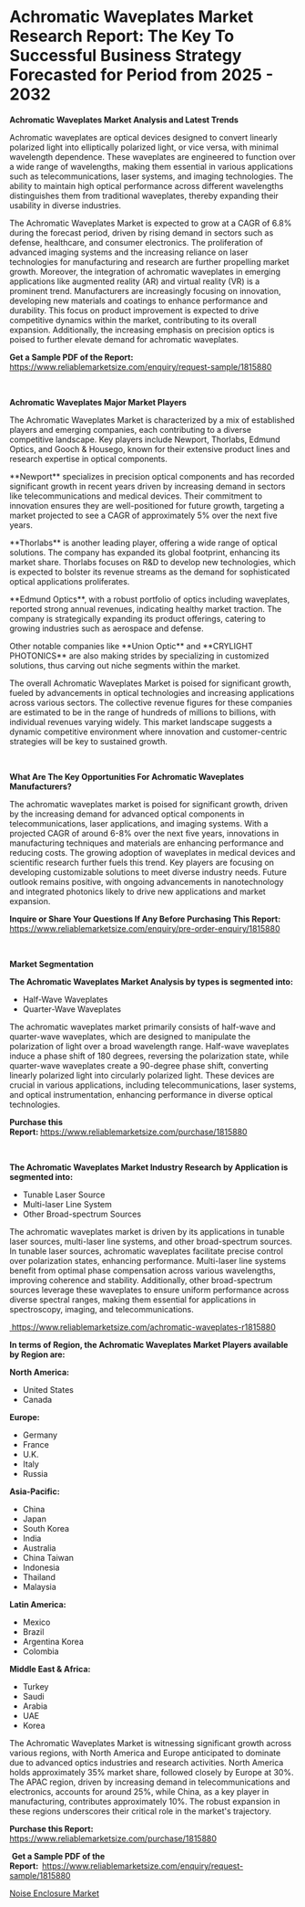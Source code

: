 <p><h1>Achromatic Waveplates Market Research Report: The Key To Successful Business Strategy Forecasted for Period from 2025 - 2032</h1></p><p><strong>Achromatic Waveplates Market Analysis and Latest Trends</strong></p>
<p><p>Achromatic waveplates are optical devices designed to convert linearly polarized light into elliptically polarized light, or vice versa, with minimal wavelength dependence. These waveplates are engineered to function over a wide range of wavelengths, making them essential in various applications such as telecommunications, laser systems, and imaging technologies. The ability to maintain high optical performance across different wavelengths distinguishes them from traditional waveplates, thereby expanding their usability in diverse industries.</p><p>The Achromatic Waveplates Market is expected to grow at a CAGR of 6.8% during the forecast period, driven by rising demand in sectors such as defense, healthcare, and consumer electronics. The proliferation of advanced imaging systems and the increasing reliance on laser technologies for manufacturing and research are further propelling market growth. Moreover, the integration of achromatic waveplates in emerging applications like augmented reality (AR) and virtual reality (VR) is a prominent trend. Manufacturers are increasingly focusing on innovation, developing new materials and coatings to enhance performance and durability. This focus on product improvement is expected to drive competitive dynamics within the market, contributing to its overall expansion. Additionally, the increasing emphasis on precision optics is poised to further elevate demand for achromatic waveplates.</p></p>
<p><strong>Get a Sample PDF of the Report:&nbsp;</strong> <a href="https://www.reliablemarketsize.com/enquiry/request-sample/1815880?utm_campaign=3354&utm_medium=2&utm_source=Github&utm_content=ia&utm_term=10042025&utm_id=achromatic-waveplates">https://www.reliablemarketsize.com/enquiry/request-sample/1815880</a></p>
<p>&nbsp;</p>
<p><strong>Achromatic Waveplates Major Market Players</strong></p>
<p><p>The Achromatic Waveplates Market is characterized by a mix of established players and emerging companies, each contributing to a diverse competitive landscape. Key players include Newport, Thorlabs, Edmund Optics, and Gooch & Housego, known for their extensive product lines and research expertise in optical components.</p><p>**Newport** specializes in precision optical components and has recorded significant growth in recent years driven by increasing demand in sectors like telecommunications and medical devices. Their commitment to innovation ensures they are well-positioned for future growth, targeting a market projected to see a CAGR of approximately 5% over the next five years.</p><p>**Thorlabs** is another leading player, offering a wide range of optical solutions. The company has expanded its global footprint, enhancing its market share. Thorlabs focuses on R&D to develop new technologies, which is expected to bolster its revenue streams as the demand for sophisticated optical applications proliferates.</p><p>**Edmund Optics**, with a robust portfolio of optics including waveplates, reported strong annual revenues, indicating healthy market traction. The company is strategically expanding its product offerings, catering to growing industries such as aerospace and defense.</p><p>Other notable companies like **Union Optic** and **CRYLIGHT PHOTONICS** are also making strides by specializing in customized solutions, thus carving out niche segments within the market. </p><p>The overall Achromatic Waveplates Market is poised for significant growth, fueled by advancements in optical technologies and increasing applications across various sectors. The collective revenue figures for these companies are estimated to be in the range of hundreds of millions to billions, with individual revenues varying widely. This market landscape suggests a dynamic competitive environment where innovation and customer-centric strategies will be key to sustained growth.</p></p>
<p>&nbsp;</p>
<p><strong>What Are The Key Opportunities For Achromatic Waveplates Manufacturers?</strong></p>
<p><p>The achromatic waveplates market is poised for significant growth, driven by the increasing demand for advanced optical components in telecommunications, laser applications, and imaging systems. With a projected CAGR of around 6-8% over the next five years, innovations in manufacturing techniques and materials are enhancing performance and reducing costs. The growing adoption of waveplates in medical devices and scientific research further fuels this trend. Key players are focusing on developing customizable solutions to meet diverse industry needs. Future outlook remains positive, with ongoing advancements in nanotechnology and integrated photonics likely to drive new applications and market expansion.</p></p>
<p><strong>Inquire or Share Your Questions If Any Before Purchasing This Report:</strong> <a href="https://www.reliablemarketsize.com/enquiry/pre-order-enquiry/1815880?utm_campaign=3354&utm_medium=2&utm_source=Github&utm_content=ia&utm_term=10042025&utm_id=achromatic-waveplates">https://www.reliablemarketsize.com/enquiry/pre-order-enquiry/1815880</a></p>
<p>&nbsp;</p>
<p><strong>Market Segmentation</strong></p>
<p><strong>The Achromatic Waveplates Market Analysis by types is segmented into:</strong></p>
<p><ul><li>Half-Wave Waveplates</li><li>Quarter-Wave Waveplates</li></ul></p>
<p><p>The achromatic waveplates market primarily consists of half-wave and quarter-wave waveplates, which are designed to manipulate the polarization of light over a broad wavelength range. Half-wave waveplates induce a phase shift of 180 degrees, reversing the polarization state, while quarter-wave waveplates create a 90-degree phase shift, converting linearly polarized light into circularly polarized light. These devices are crucial in various applications, including telecommunications, laser systems, and optical instrumentation, enhancing performance in diverse optical technologies.</p></p>
<p><strong>Purchase this Report:&nbsp;</strong><a href="https://www.reliablemarketsize.com/purchase/1815880?utm_campaign=3354&utm_medium=2&utm_source=Github&utm_content=ia&utm_term=10042025&utm_id=achromatic-waveplates">https://www.reliablemarketsize.com/purchase/1815880</a></p>
<p>&nbsp;</p>
<p><strong>The Achromatic Waveplates Market Industry Research by Application is segmented into:</strong></p>
<p><ul><li>Tunable Laser Source</li><li>Multi-laser Line System</li><li>Other Broad-spectrum Sources</li></ul></p>
<p><p>The achromatic waveplates market is driven by its applications in tunable laser sources, multi-laser line systems, and other broad-spectrum sources. In tunable laser sources, achromatic waveplates facilitate precise control over polarization states, enhancing performance. Multi-laser line systems benefit from optimal phase compensation across various wavelengths, improving coherence and stability. Additionally, other broad-spectrum sources leverage these waveplates to ensure uniform performance across diverse spectral ranges, making them essential for applications in spectroscopy, imaging, and telecommunications.</p></p>
<p><a href="https://www.reliablemarketsize.com/achromatic-waveplates-r1815880?utm_campaign=3354&utm_medium=2&utm_source=Github&utm_content=ia&utm_term=10042025&utm_id=achromatic-waveplates">&nbsp;https://www.reliablemarketsize.com/achromatic-waveplates-r1815880</a></p>
<p><strong>In terms of Region, the Achromatic Waveplates Market Players available by Region are:</strong></p>
<p>
    <p> <strong> North America: </strong>
        <ul>
            <li>United States</li>
            <li>Canada</li>
        </ul>
        </p> 
    <p> <strong> Europe: </strong>
        <ul>
            <li>Germany</li>
            <li>France</li>
            <li>U.K.</li>
            <li>Italy</li>
            <li>Russia</li>
        </ul>
        </p> 
    <p> <strong> Asia-Pacific: </strong>
        <ul>
            <li>China</li>
            <li>Japan</li>
            <li>South Korea</li>
            <li>India</li>
            <li>Australia</li>
            <li>China Taiwan</li>
            <li>Indonesia</li>
            <li>Thailand</li>
            <li>Malaysia</li>
        </ul>
        </p> 
    <p> <strong> Latin America: </strong>
        <ul>
            <li>Mexico</li>
            <li>Brazil</li>
            <li>Argentina Korea</li>
            <li>Colombia</li>
        </ul>
        </p> 
    <p> <strong> Middle East & Africa: </strong>
        <ul>
            <li>Turkey</li>
            <li>Saudi</li>
            <li>Arabia</li>
            <li>UAE</li>
            <li>Korea</li>
        </ul>
    </p>
    </p>
<p><p>The Achromatic Waveplates Market is witnessing significant growth across various regions, with North America and Europe anticipated to dominate due to advanced optics industries and research activities. North America holds approximately 35% market share, followed closely by Europe at 30%. The APAC region, driven by increasing demand in telecommunications and electronics, accounts for around 25%, while China, as a key player in manufacturing, contributes approximately 10%. The robust expansion in these regions underscores their critical role in the market's trajectory.</p></p>
<p><strong>Purchase this Report: </strong><a href="https://www.reliablemarketsize.com/purchase/1815880?utm_campaign=3354&utm_medium=2&utm_source=Github&utm_content=ia&utm_term=10042025&utm_id=achromatic-waveplates">https://www.reliablemarketsize.com/purchase/1815880</a></p>
<p>&nbsp;<strong>Get a Sample PDF of the Report:&nbsp;&nbsp;</strong><a href="https://www.reliablemarketsize.com/enquiry/request-sample/1815880?utm_campaign=3354&utm_medium=2&utm_source=Github&utm_content=ia&utm_term=10042025&utm_id=achromatic-waveplates">https://www.reliablemarketsize.com/enquiry/request-sample/1815880</a></p>
<p><strong></strong></p>
<p><p><a href="https://github.com/maseykokosq1/Market-Research-Report-List-1/blob/main/noise-enclosure-market.md?utm_campaign=3354&utm_medium=2&utm_source=Github&utm_content=ia&utm_term=10042025&utm_id=achromatic-waveplates">Noise Enclosure Market</a></p></p>
